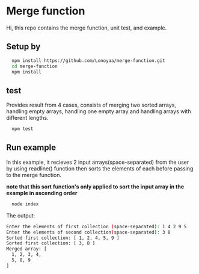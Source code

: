 
# Merge function

Hi, this repo contains the merge function, unit test, and example.

## Setup by 

```bash
  npm install https://github.com/Lonoyaa/merge-function.git
  cd merge-function
  npm install
```

## test
Provides result from 4 cases, consists of merging two sorted arrays, handling empty arrays, handling one empty array and handling arrays with different lengths.

```bash
  npm test
```

## Run example
In this example, it recieves 2 input arrays(space-separated) from the user by using readline() function then sorts the elements of each before passing to the merge function.

**note that this sort function's only applied to sort the input array in the example in ascending order**
```bash
  node index
```

The output:
```bash
Enter the elements of first collection (space-separated): 1 4 2 9 5
Enter the elements of second collection(space-separated): 3 8
Sorted first collection: [ 1, 2, 4, 5, 9 ]
Sorted first collection: [ 3, 8 ]
Merged array: [
  1, 2, 3, 4,
  5, 8, 9
]
```
